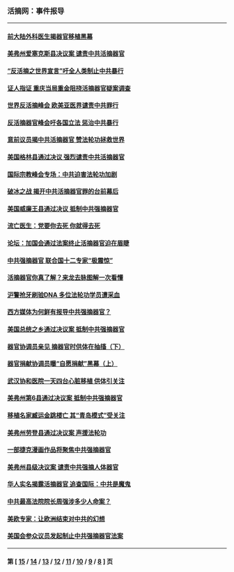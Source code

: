 ### 活摘网：事件报导
---
#### [前大陆外科医生揭器官移植黑幕](../../pages/nf5877/n13401416.md?12020430) 
#### [美弗州爱塞克斯县决议案 谴责中共活摘器官](../../pages/nf5877/n13320919.md?12020430) 
#### [“反活摘之世界宣言”吁全人类制止中共暴行](../../pages/nf5877/n13259730.md?12020430) 
#### [证人指证 重庆当局重金阻挠活摘器官疑案调查](../../pages/nf5877/n13259127.md?12020430) 
#### [世界反活摘峰会 欧美亚医界谴责中共罪行](../../pages/nf5877/n13253550.md?12020430) 
#### [反活摘器官峰会吁各国立法 惩治中共暴行](../../pages/nf5877/n13245052.md?12020430) 
#### [意前议员揭中共活摘器官 赞法轮功拯救世界](../../pages/nf5877/n13203445.md?12020430) 
#### [美国格林县通过决议 强烈谴责中共活摘器官](../../pages/nf5877/n13119367.md?12020430) 
#### [国际宗教峰会专场：中共迫害法轮功加剧](../../pages/nf5877/n13088279.md?12020430) 
#### [破冰之战 揭开中共活摘器官罪的台前幕后](../../pages/nf5877/n13082457.md?12020430) 
#### [美国威廉王县通过决议 抵制中共强摘器官](../../pages/nf5877/n13056521.md?12020430) 
#### [流亡医生：党要你去死 你就得去死](../../pages/nf5877/n13052835.md?12020430) 
#### [论坛：加国会通过法案终止活摘器官迫在眉睫](../../pages/nf5877/n13029839.md?12020430) 
#### [中共强摘器官 联合国十二专家“极震惊”](../../pages/nf5877/n13024313.md?12020430) 
#### [活摘器官你真了解？来龙去脉图解一次看懂](../../pages/nf5877/n13013820.md?12020430) 
#### [沪警抢牙刷验DNA 多位法轮功学员遭采血](../../pages/nf5877/n12969218.md?12020430) 
#### [西方媒体为何鲜有报导中共强摘器官？](../../pages/nf5877/n12932034.md?12020430) 
#### [美国总统之乡通过决议案 抵制中共强摘器官](../../pages/nf5877/n12908242.md?12020430) 
#### [器官协调员亲见 摘器官时供体在抽搐（下）](../../pages/nf5877/n12898622.md?12020430) 
#### [器官捐献协调员曝“自愿捐献”黑幕（上）](../../pages/nf5877/n12878830.md?12020430) 
#### [武汉协和医院一天四台心脏移植 供体引关注](../../pages/nf5877/n12863175.md?12020430) 
#### [美弗州第6县通过决议案 抵制中共强摘器官](../../pages/nf5877/n12805218.md?12020430) 
#### [移植名家臧运金跳楼亡 其“青岛模式”受关注](../../pages/nf5877/n12803746.md?12020430) 
#### [美弗州劳登县通过决议案 声援法轮功](../../pages/nf5877/n12785715.md?12020430) 
#### [一部捷克漫画作品将聚焦中共强摘器官](../../pages/nf5877/n12785954.md?12020430) 
#### [美弗州县级决议案 谴责中共强摘人体器官](../../pages/nf5877/n12721290.md?12020430) 
#### [华人实名揭露活摘器官 追查国际：中共是魔鬼](../../pages/nf5877/n12691724.md?12020430) 
#### [中共最高法院院长周强涉多少人命案？](../../pages/nf5877/n12678074.md?12020430) 
#### [美欧专家：让欧洲结束对中共的幻想](../../pages/nf5877/n12652921.md?12020430) 
#### [美国会参众议员发起制止中共强摘器官法案](../../pages/nf5877/n12627668.md?12020430) 

---
#### 第 [ [15](./15.md?12020430) / [14](./14.md?12020430) / [13](./13.md?12020430) / [12](./12.md?12020430) / [11](./11.md?12020430) / [10](./10.md?12020430) / [9](./9.md?12020430) / [8](./8.md?12020430) ] 页
